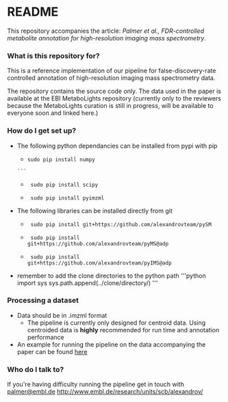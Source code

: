 # README #

This repository accompanies the article: *Palmer et al., FDR-controlled metabolite annotation for high-resolution imaging mass spectrometry*. 

### What is this repository for? ###

This is a reference implementation of our pipeline for false-discovery-rate controlled annotation of high-resolution imaging mass spectrometry data. 

The repository contains the source code only. The data used in the paper is available at the EBI MetaboLights repository (currently only to the reviewers because the MetaboLights curation is still in progress, will be available to everyone soon and linked here.)



### How do I get set up? ###

* The following python dependancies can be installed from pypi with pip
    *  ```
       sudo pip install numpy
      ```
    * ```
       sudo pip install scipy
      ```
   *  ```
       sudo pip install pyimzml
      ```
* The following libraries can be installed directly from git
    * ```
       sudo pip install git+https://github.com/alexandrovteam/pySM
      ```
    * ```
       sudo pip install git+https://github.com/alexandrovteam/pyMS@adp
      ```
    * ```
       sudo pip install git+https://github.com/alexandrovteam/pyIMS@adp
      ```
* remember to add the clone directories to the python path
    '''python
    import sys
    sys.path.append(../clone/directory/)
    '''


### Processing a dataset ###
* Data should be in .imzml format
    * The pipeline is currently only designed for centroid data. Using centroided data is **highly** recommended for run time and annotation performance
* An example for running the pipeline on the data accompanying the paper can be found [here](https://github.com/alexandrovteam/pySM/tree/master/pySM/example)

### Who do I talk to? ###
If you're having difficulty running the pipeline get in touch with palmer@embl.de
http://www.embl.de/research/units/scb/alexandrov/
